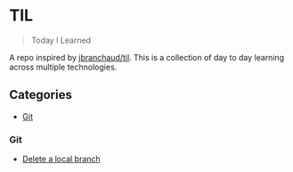 # TIL

> Today I Learned

A repo inspired by [jbranchaud/til](https://github.com/jbranchaud/til/). This is a collection of day to day learning across multiple technologies.

## Categories

- [Git](#git)

### Git

- [Delete a local branch](git/delete-local-branch)
